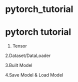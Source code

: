 # pytorch_tutorial

pytorch tutorial
===============


1. Tensor

2.Dataset/DataLoader

3.Built Model

4.Save Model & Load Model
